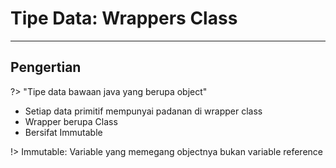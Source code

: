 # Tipe Data: Wrappers Class

---

## Pengertian

?> "Tipe data bawaan java yang berupa object"

- Setiap data primitif mempunyai padanan di wrapper class
- Wrapper berupa Class
- Bersifat Immutable

!> Immutable: Variable yang memegang objectnya bukan variable reference
